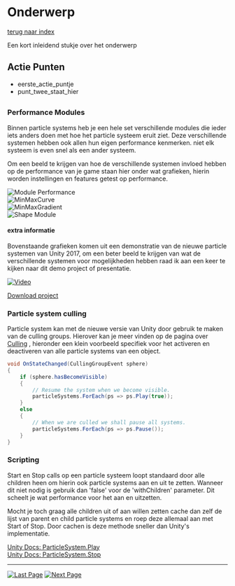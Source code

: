 # Onderwerp
[terug naar index](/Index.md)  

Een kort inleidend stukje over het onderwerp

## Actie Punten
* eerste_actie_puntje
* punt_twee_staat_hier
##  


### Performance Modules

Binnen particle systems heb je een hele set verschillende modules die ieder iets anders doen met hoe het particle systeem eruit ziet. Deze verschillende systemen 
hebben ook allen hun eigen performance kenmerken. niet elk systeem is even snel als een ander systeem.

Om een beeld te krijgen van hoe de verschillende systemen invloed hebben op de performance van je game staan hier onder wat grafieken, hierin worden instellingen 
en features getest op performance.

![Module Performance](https://i.imgur.com/o2hdIEH.png)  
![MinMaxCurve](https://i.imgur.com/D5QwHMo.png)  
![MinMaxGradient](https://i.imgur.com/9BFNc4Q.png)  
![Shape Module](https://i.imgur.com/iU64Caz.png)  


#### extra informatie
Bovenstaande grafieken komen uit een demonstratie van de nieuwe particle systemen van Unity 2017, om een beter beeld te krijgen van wat de verschillende systemen
voor mogelijkheden hebben raad ik aan een keer te kijken naar dit demo project of presentatie.

[![Video](https://i.imgur.com/QRlA28e.png)](https://www.youtube.com/watch?v=_N4iL0SQ9q8)  

[Download project](http://bit.ly/2ueFDWF)  

### Particle system culling

Particle system kan met de nieuwe versie van Unity door gebruik te maken van de culling groups. Hierover kan je meer vinden op de pagina over [Culling](/Scripting/Culling.md) 
, hieronder een klein voorbeeld specifiek voor het activeren en deactiveren van alle particle systems van een object.


```c#
void OnStateChanged(CullingGroupEvent sphere)
{
	if (sphere.hasBecomeVisible)
	{
		// Resume the system when we become visible.
		particleSystems.ForEach(ps => ps.Play(true));
	}
	else
	{
		// When we are culled we shall pause all systems.
		particleSystems.ForEach(ps => ps.Pause());
	}
}
```

### Scripting  

Start en Stop calls op een particle systeem loopt standaard door alle children heen om hierin ook particle systems aan en uit te zetten. Wanneer dit niet nodig is gebruik dan 'false' 
voor de 'withChildren' parameter. Dit scheelt je wat performance voor het aan en uitzetten.

Mocht je toch graag alle children uit of aan willen zetten cache dan zelf de lijst van parent en child particle systems en roep deze allemaal aan met Start of Stop. Door cachen is 
deze methode sneller dan Unity's implementatie.

[Unity Docs: ParticleSystem.Play](https://docs.unity3d.com/ScriptReference/ParticleSystem.Play.html)  
[Unity Docs: ParticleSystem.Stop](https://docs.unity3d.com/ScriptReference/ParticleSystem.Stop.html)  

---
[![Last Page](https://i.imgur.com/Wr11iwl.png)](/Graphics/Polycount.md) [![Next Page](https://i.imgur.com/nHLTAf1.png)](/UnitySettings/DrawCallsBatching)